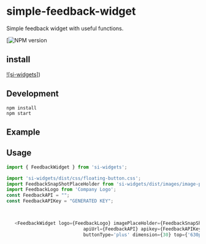 # simple-feedback-widget

Simple feedback widget with useful functions.

[![NPM version][npm-url] 

[npm-url]: https://www.npmjs.com/package/si-widgets


## install

[![si-widgets]](https://www.npmjs.com/package/si-widgets))

## Development

```
npm install
npm start
```

## Example

## Usage

```js
import { FeedbackWidget } from 'si-widgets';

import 'si-widgets/dist/css/floating-button.css';
import FeedbackSnapShotPlaceHolder from 'si-widgets/dist/images/image-placeholder.jpg';
import FeedbackLogo from 'Company Logo';
const FeedbackAPI = "";
const FeedbackAPIKey = "GENERATED KEY";


   
   <FeedbackWidget logo={FeedbackLogo} imagePlaceHolder={FeedbackSnapShotPlaceHolder} 
                            apiUrl={FeedbackAPI} apikey={FeedbackAPIKey}
                            buttonType='plus' dimension={30} top={'630px'} left={'1450px'} direction="right"/>;
```


